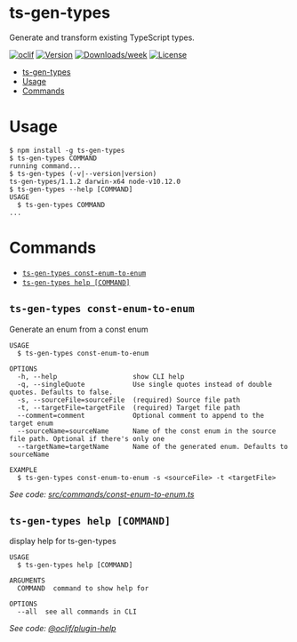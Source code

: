 # ts-gen-types

Generate and transform existing TypeScript types.

[![oclif](https://img.shields.io/badge/cli-oclif-brightgreen.svg)](https://oclif.io)
[![Version](https://img.shields.io/npm/v/ts-gen-types.svg)](https://npmjs.org/package/ts-gen-types)
[![Downloads/week](https://img.shields.io/npm/dw/gen-types.svg)](https://npmjs.org/package/ts-gen-types)
[![License](https://img.shields.io/npm/l/ts-gen-types.svg)](https://github.com/bengry/ts-gen-types/blob/master/package.json)

<!-- toc -->
* [ts-gen-types](#ts-gen-types)
* [Usage](#usage)
* [Commands](#commands)
<!-- tocstop -->

# Usage

<!-- usage -->
```sh-session
$ npm install -g ts-gen-types
$ ts-gen-types COMMAND
running command...
$ ts-gen-types (-v|--version|version)
ts-gen-types/1.1.2 darwin-x64 node-v10.12.0
$ ts-gen-types --help [COMMAND]
USAGE
  $ ts-gen-types COMMAND
...
```
<!-- usagestop -->

# Commands

<!-- commands -->
* [`ts-gen-types const-enum-to-enum`](#ts-gen-types-const-enum-to-enum)
* [`ts-gen-types help [COMMAND]`](#ts-gen-types-help-command)

## `ts-gen-types const-enum-to-enum`

Generate an enum from a const enum

```
USAGE
  $ ts-gen-types const-enum-to-enum

OPTIONS
  -h, --help                   show CLI help
  -q, --singleQuote            Use single quotes instead of double quotes. Defaults to false.
  -s, --sourceFile=sourceFile  (required) Source file path
  -t, --targetFile=targetFile  (required) Target file path
  --comment=comment            Optional comment to append to the target enum
  --sourceName=sourceName      Name of the const enum in the source file path. Optional if there's only one
  --targetName=targetName      Name of the generated enum. Defaults to sourceName

EXAMPLE
  $ ts-gen-types const-enum-to-enum -s <sourceFile> -t <targetFile>
```

_See code: [src/commands/const-enum-to-enum.ts](https://github.com/bengry/ts-gen-types/blob/v1.1.2/src/commands/const-enum-to-enum.ts)_

## `ts-gen-types help [COMMAND]`

display help for ts-gen-types

```
USAGE
  $ ts-gen-types help [COMMAND]

ARGUMENTS
  COMMAND  command to show help for

OPTIONS
  --all  see all commands in CLI
```

_See code: [@oclif/plugin-help](https://github.com/oclif/plugin-help/blob/v2.1.4/src/commands/help.ts)_
<!-- commandsstop -->
